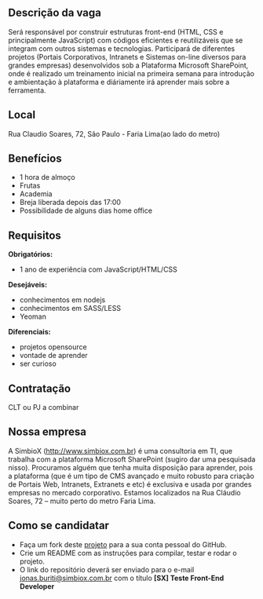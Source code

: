 ## Descrição da vaga

Será responsável por construir estruturas front-end 
(HTML, CSS e principalmente JavaScript) com códigos 
eficientes e reutilizáveis que se integram com outros 
sistemas e tecnologias. Participará de diferentes projetos 
(Portais Corporativos, Intranets e Sistemas on-line diversos para grandes empresas) 
desenvolvidos sob a Plataforma Microsoft SharePoint, onde é realizado um treinamento 
inicial na primeira semana para introdução e ambientação à plataforma e 
diáriamente irá aprender mais sobre a ferramenta.

## Local

Rua Claudio Soares, 72, São Paulo - Faria Lima(ao lado do metro)

## Benefícios

- 1 hora de almoço
- Frutas
- Academia
- Breja liberada depois das 17:00
- Possibilidade de alguns dias home office

## Requisitos

**Obrigatórios:**
- 1 ano de experiência com JavaScript/HTML/CSS

**Desejáveis:**
- conhecimentos em nodejs
- conhecimentos em SASS/LESS
- Yeoman

**Diferenciais:**
- projetos opensource
- vontade de aprender
- ser curioso

## Contratação

CLT ou PJ a combinar

## Nossa empresa

A SimbioX (http://www.simbiox.com.br) é uma consultoria em TI, 
que trabalha com a plataforma Microsoft SharePoint (sugiro dar uma pesquisada nisso). 
Procuramos alguém que tenha muita disposição para aprender, pois a plataforma 
(que é um tipo de CMS avançado e muito robusto para criação de Portais Web, 
Intranets, Extranets e etc) é exclusiva e usada por grandes empresas no mercado corporativo. 
Estamos localizados na Rua Cláudio Soares, 72 – muito perto do metro Faria Lima.

## Como se candidatar

- Faça um fork deste [projeto](https://github.com/SimbioX/teste-front-end-developer) 
para a sua conta pessoal do GitHub.
- Crie um README com as instruções para compilar, testar e rodar o projeto.
- O link do repositório deverá ser enviado para o e-mail
jonas.buriti@simbiox.com.br com o título **[SX] Teste Front-End Developer**
